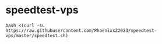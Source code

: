 # speedtest-vps

````
bash <(curl -sL https://raw.githubusercontent.com/PhoenixxZ2023/speedtest-vps/master/speedtest.sh)
````
